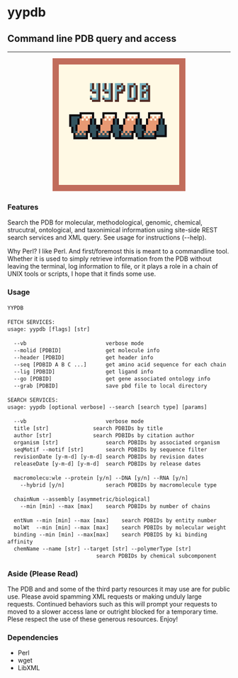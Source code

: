 # yypdb
## Command line PDB query and access

---

<p align="center">
<img src='logo.png' width=300px>
</p>

### Features

Search the PDB for molecular, methodological, genomic, chemical,
strucutral, ontological, and taxonimical information using site-side REST search
services and XML query. See usage for instructions (--help).  

Why Perl? I like Perl. And first/foremost this is meant to a commandline tool. Whether it is used
to simply retrieve information from the PDB without leaving the terminal,
log information to file, or it plays a role in a chain of UNIX tools or
scripts, I hope that it finds some use.

### Usage
```
YYPDB

FETCH SERVICES:
usage: yypdb [flags] [str]

  --vb                         verbose mode
  --molid [PDBID]              get molecule info
  --header [PDBID]             get header info
  --seq [PDBID A B C ...]      get amino acid sequence for each chain
  --lig [PDBID]                get ligand info
  --go [PDBID]                 get gene associated ontology info
  --grab [PDBID]               save pbd file to local directory

SEARCH SERVICES:
usage: yypdb [optional verbose] --search [search type] [params]

  --vb                         verbose mode
  title [str]		       search PDBIDs by title
  author [str]		       search PDBIDs by citation author
  organism [str]               search PDBIDs by associated organism
  seqMotif --motif [str]       search PDBIDs by sequence filter
  revisionDate [y-m-d] [y-m-d] search PDBIDs by revision dates
  releaseDate [y-m-d] [y-m-d]  search PDBIDs by release dates

  macromolecu:wle --protein [y/n] --DNA [y/n] --RNA [y/n]
    --hybrid [y/n]             serach PDBIDs by macromolecule type

  chainNum --assembly [asymmetric/biological]
    --min [min] --max [max]    search PDBIDs by number of chains

  entNum --min [min] --max [max]    search PDBIDs by entity number
  molWt  --min [min] --max [max]    search PDBIDs by molecular weight
  binding --min [min] --max[max]    search PDBIDS by ki binding affinity
  chemName --name [str] --target [str] --polymerType [str]
		                    search PDBIDs by chemical subcomponent
```
### Aside (Please Read)

The PDB and and some of the third party resources it may use are for public
use. Please avoid spamming XML requests or making unduly large requests.
Continued behaviors such as this will prompt your requests to moved to a
slower access lane or outright blocked for a temporary time. Plese respect the
use of these generous resources. Enjoy! 

### Dependencies

* Perl
* wget
* LibXML


